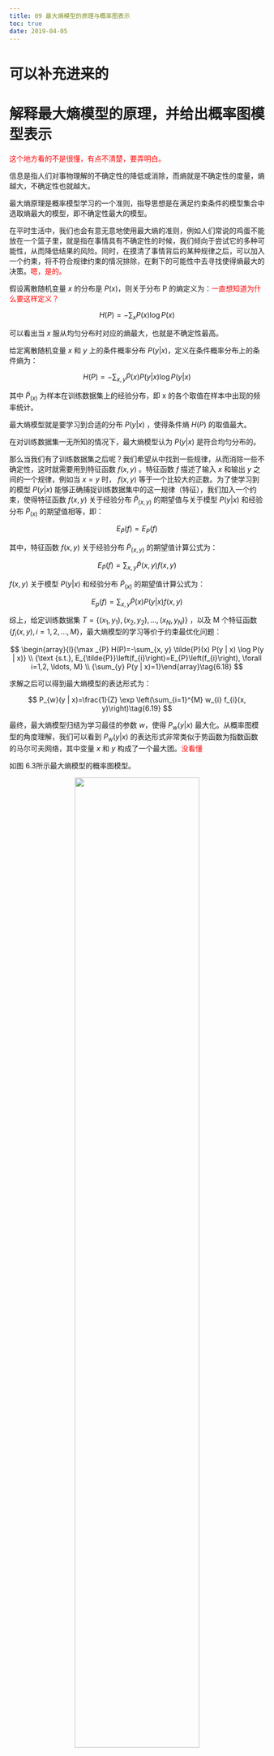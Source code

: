 ```yaml
---
title: 09 最大熵模型的原理与概率图表示
toc: true
date: 2019-04-05
---
```

# 可以补充进来的

# 解释最大熵模型的原理，并给出概率图模型表示

<span style="color:red;">这个地方看的不是很懂，有点不清楚，要弄明白。</span>

信息是指人们对事物理解的不确定性的降低或消除，而熵就是不确定性的度量，熵越大，不确定性也就越大。

最大熵原理是概率模型学习的一个准则，指导思想是在满足约束条件的模型集合中选取熵最大的模型，即不确定性最大的模型。

在平时生活中，我们也会有意无意地使用最大熵的准则，例如人们常说的鸡蛋不能放在一个篮子里，就是指在事情具有不确定性的时候，我们倾向于尝试它的多种可能性，从而降低结果的风险。同时，在摸清了事情背后的某种规律之后，可以加入一个约束，将不符合规律约束的情况排除，在剩下的可能性中去寻找使得熵最大的决策。<span style="color:red;">嗯，是的。</span>

假设离散随机变量 $x$ 的分布是 $P(x)$，则关于分布 P 的熵定义为：<span style="color:red;">一直想知道为什么要这样定义？</span>

$$
H(P)=-\sum_{x} P(x) \log P(x)\tag{6.13}
$$

可以看出当 $x$ 服从均匀分布时对应的熵最大，也就是不确定性最高。

给定离散随机变量 $x$ 和 $y$ 上的条件概率分布 $P(y|x)$，定义在条件概率分布上的条件熵为：

$$
H(P)=-\sum_{x, y} \tilde{P}(x) P(y | x) \log P(y | x)
$$


其中 $\tilde{P}_{(x)}$ 为样本在训练数据集上的经验分布，即 x 的各个取值在样本中出现的频率统计。


最大熵模型就是要学习到合适的分布 $P(y|x)$ ，使得条件熵 $H(P)$ 的取值最大。

在对训练数据集一无所知的情况下，最大熵模型认为 $P(y | x)$ 是符合均匀分布的。

那么当我们有了训练数据集之后呢？我们希望从中找到一些规律，从而消除一些不确定性，这时就需要用到特征函数 $f(x, y)$ 。特征函数 $f$ 描述了输入 $x$ 和输出 $y$ 之间的一个规律，例如当 $x=y$ 时， $f(x, y)$ 等于一个比较大的正数。为了使学习到的模型 $P(y | x)$ 能够正确捕捉训练数据集中的这一规律（特征），我们加入一个约束，使得特征函数 $f(x, y)$ 关于经验分布 $\tilde{P}_{(x, y)}$ 的期望值与关于模型 $P(y | x)$ 和经验分布 $\tilde{P}_{(x)}$ 的期望值相等，即：

$$E_{\tilde{P}}(f)=E_{P}(f)\tag{6.15}$$


其中，特征函数 $f(x, y)$ 关于经验分布 $\tilde{P}_{(x, y)}$ 的期望值计算公式为：

$$E_{\tilde{P}}(f)=\sum_{x, y} \tilde{P}(x, y) f(x, y)\tag{6.16}$$

$f(x, y)$ 关于模型 $P(y | x)$ 和经验分布 $\tilde{P}_{(x)}$ 的期望值计算公式为：

 $$E_{p}(f)=\sum_{x, y} \tilde{P}(x) P(y | x) f(x, y)\tag{6.17}$$

综上，给定训练数据集 $T=\left\{\left(x_{1}, y_{1}\right),\left(x_{2}, y_{2}\right), \ldots,\left(x_{N}, y_{N}\right)\right\}$ ，以及 M 个特征函数 $\left\{f_{i}(x, y), i=1,2, \ldots, M\right\}$，最大熵模型的学习等价于约束最优化问题：

$$
\begin{array}{l}{\max _{P} H(P)=-\sum_{x, y} \tilde{P}(x) P(y | x) \log P(y | x)} \\ {\text {s.t.}, E_{\tilde{P}}\left(f_{i}\right)=E_{P}\left(f_{i}\right), \forall i=1,2, \ldots, M} \\ {\sum_{y} P(y | x)=1}\end{array}\tag{6.18}
$$

求解之后可以得到最大熵模型的表达形式为：

$$
P_{w}(y | x)=\frac{1}{Z} \exp \left(\sum_{i=1}^{M} w_{i} f_{i}(x, y)\right)\tag{6.19}
$$

最终，最大熵模型归结为学习最佳的参数 $w$，使得 $P_{w}(y | x)$ 最大化。从概率图模型的角度理解，我们可以看到 $P_{w}(y | x)$ 的表达形式非常类似于势函数为指数函数的马尔可夫网络，其中变量 $x$ 和 $y$ 构成了一个最大团。<span style="color:red;">没看懂</span>

如图 6.3所示最大熵模型的概率图模型。

<p align="center">
    <img width="70%" height="70%" src="http://images.iterate.site/blog/image/20190406/VMk1FkptlMvt.png?imageslim">
</p>



# 相关

- 《百面机器学习》
